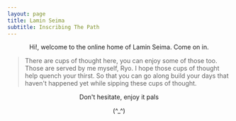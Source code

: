 ```yaml
---
layout: page
title: Lamin Seima
subtitle: Inscribing The Path
---
```

<p style="text-align: center;">Hi!, welcome to the online home of Lamin Seima. Come on in.</p> 

> There are cups of thought here, you can enjoy some of those too. Those are served by me myself, Ryo.
> I hope those cups of thought help quench your thirst.
> So that you can go along build your days that haven't happened yet while sipping these cups of thought. 

<p style="text-align: center;">Don't hesitate, enjoy it pals</p>
<p style="text-align: center;">(^_^)</p>
